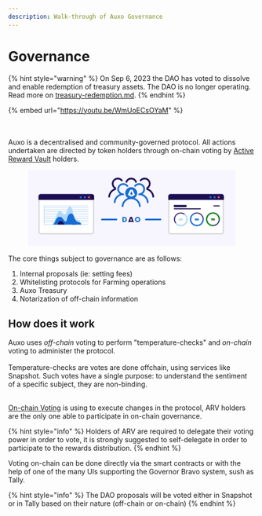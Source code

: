 ```yaml
---
description: Walk-through of Auxo Governance
---
```


# Governance

{% hint style="warning" %}
On Sep 6, 2023 the DAO has voted to dissolve and enable redemption of treasury assets. The DAO is no longer operating. Read more on [treasury-redemption.md](../usdauxo/treasury-redemption.md "mention").
{% endhint %}

{% embed url="https://youtu.be/WmUoECsOYaM" %}

\
\
Auxo is a decentralised and community-governed protocol. All actions undertaken are directed by token holders through on-chain voting by [Active Reward Vault](../products-and-services/rewards-vaults/arv-active-rewards-vault.md) holders.

<figure><img src="../.gitbook/assets/Screenshot 2023-04-04 at 17.42.27.png" alt=""><figcaption></figcaption></figure>

The core things subject to governance are as follows:

1. Internal proposals (ie: setting fees)
2. Whitelisting protocols for Farming operations
3. Auxo Treasury
4. Notarization of off-chain information

## How does it work

Auxo uses _off-chain_ voting to perform "temperature-checks" and _on-chain_ voting to administer the protocol.\
\
Temperature-checks are votes are done offchain, using services like Snapshot. Such votes have a single purpose: to understand the sentiment of a specific subject, they are non-binding.

\
[On-chain Voting](../governance/on-chain-voting.md) is using to execute changes in the protocol, ARV holders are the only one able to participate in on-chain governance.&#x20;

{% hint style="info" %}
Holders of ARV are required to delegate their voting power in order to vote, it is strongly suggested to self-delegate in order to participate to the rewards distribution.&#x20;
{% endhint %}

Voting on-chain can be done directly via the smart contracts or with the help of one of the many UIs supporting the Governor Bravo system, sush as Tally.

{% hint style="info" %}
The DAO proposals will be voted either in Snapshot or in Tally based on their nature (off-chain or on-chain)
{% endhint %}

